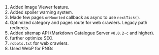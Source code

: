 1. Added Image Viewer feature.
2. Added spoiler warning system.
3. Made few pages `onMounted` callback as async to use `nextTick()`.
4. Optimized category and pages route for web crawlers. Legacy path redirects.
5. Added sitemap API (Markdown Catalogue Server `v0.0.2-c` and higher).
6. further optimize SEO.
7. `robots.txt` for web crawlers.
8. Used WebP for PNGs